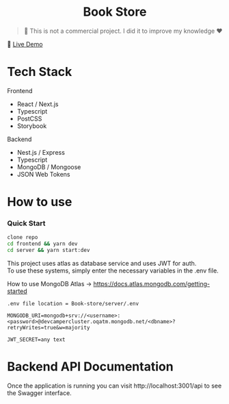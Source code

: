 <!-- prettier-ignore-start -->

<h1 align="center">
  Book Store
</h1>

> 🚨  This is not a commercial project. I did it to improve my knowledge ❤
> 

🚀 [Live Demo](https://Book-store.vercel.app/)

#  Tech Stack 
Frontend
- React  / Next.js
- Typescript 
- PostCSS
- Storybook
 
 Backend
- Nest.js / Express
- Typescript 
- MongoDB / Mongoose
- JSON Web Tokens



# How to use
### Quick Start
```bash
clone repo
cd frontend && yarn dev
cd server && yarn start:dev
```

This project uses atlas as database service and uses JWT for auth.  
To use these systems, simply enter the necessary variables in the .env file.


How to use MongoDB Atlas -> https://docs.atlas.mongodb.com/getting-started


`
.env file location = Book-store/server/.env
`
```
MONGODB_URI=mongodb+srv://<username>:<password>@devcampercluster.oqatm.mongodb.net/<dbname>?retryWrites=true&w=majority

JWT_SECRET=any text

```

# Backend API Documentation
Once the application is running you can visit http://localhost:3001/api to see the Swagger interface.
<!-- prettier-ignore-end -->
